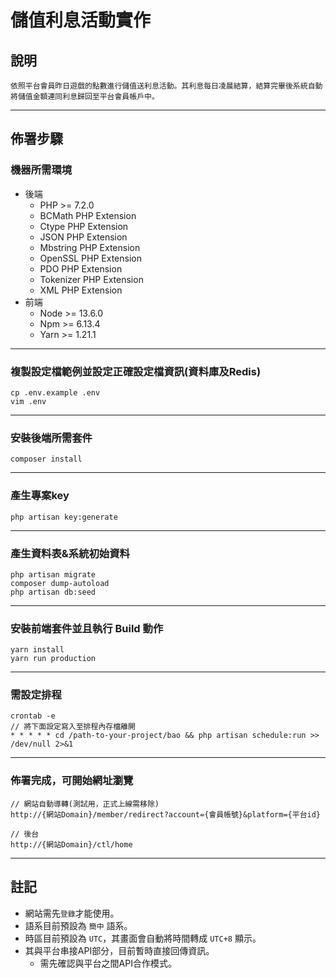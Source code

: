 # 儲值利息活動實作

## 說明

`依照平台會員昨日遊戲的點數進行儲值送利息活動。其利息每日凌晨結算，結算完畢後系統自動將儲值金額連同利息歸回至平台會員帳戶中。`

---

## 佈署步驟

### 機器所需環境

* 後端
    * PHP >= 7.2.0
    * BCMath PHP Extension
    * Ctype PHP Extension
    * JSON PHP Extension
    * Mbstring PHP Extension
    * OpenSSL PHP Extension
    * PDO PHP Extension
    * Tokenizer PHP Extension
    * XML PHP Extension
* 前端
    * Node >= 13.6.0
    * Npm >= 6.13.4
    * Yarn >= 1.21.1

---

### 複製設定檔範例並設定正確設定檔資訊(資料庫及Redis)

```
cp .env.example .env
vim .env
```

---

### 安裝後端所需套件

```
composer install
```

---

### 產生專案key

```
php artisan key:generate
```

---

### 產生資料表&系統初始資料

```
php artisan migrate
composer dump-autoload
php artisan db:seed
```


---

### 安裝前端套件並且執行 Build 動作

```
yarn install
yarn run production
```

---

### 需設定排程

```
crontab -e
// 將下面設定寫入至排程內存檔離開
* * * * * cd /path-to-your-project/bao && php artisan schedule:run >> /dev/null 2>&1
```

---

### 佈署完成，可開始網址瀏覽

```
// 網站自動導轉(測試用，正式上線需移除)
http://{網站Domain}/member/redirect?account={會員帳號}&platform={平台id}

// 後台
http://{網站Domain}/ctl/home
```

---

## 註記

* 網站需先`登錄`才能使用。
* 語系目前預設為 `簡中` 語系。
* 時區目前預設為 `UTC`，其畫面會自動將時間轉成 `UTC+8` 顯示。
* 其與平台串接API部分，目前暫時直接回傳資訊。
    * 需先確認與平台之間API合作模式。

